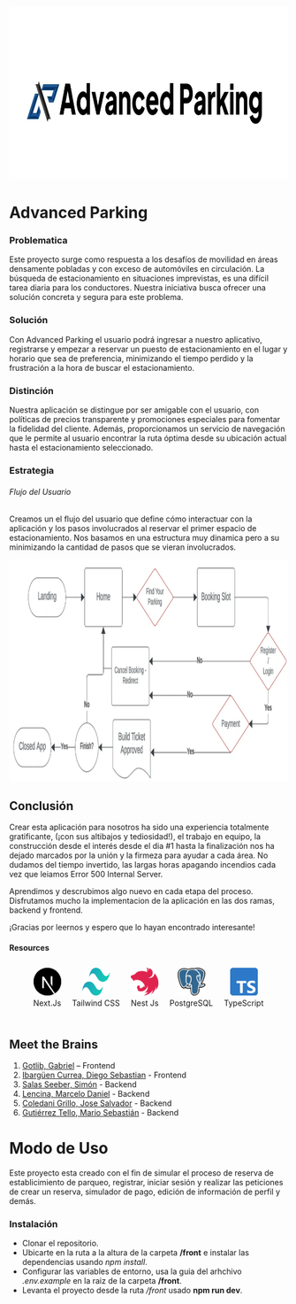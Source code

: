 <img src="https://github.com/Gagotlib/Advanced-Parking-Front/blob/main/advanced-parking/public/titleAdvancedParking.webp" alt="Title Advanced Parking" width="620" height="312" />

# Advanced Parking

### Problematica

Este proyecto surge como respuesta a los desafíos de movilidad en áreas densamente pobladas y con exceso de automóviles en circulación. La búsqueda de estacionamiento en situaciones imprevistas, es una difícil tarea diaria para los conductores. Nuestra iniciativa busca ofrecer una solución concreta y segura para este problema.

### Solución

Con Advanced Parking el usuario podrá ingresar a nuestro aplicativo, registrarse y empezar a reservar un puesto de estacionamiento en el lugar y horario que sea de preferencia, minimizando el tiempo perdido y la frustración a la hora de buscar el estacionamiento.

### Distinción

Nuestra aplicación se distingue por ser amigable con el usuario, con políticas de precios transparente y promociones especiales para fomentar la fidelidad del cliente. Además, proporcionamos un servicio de navegación que le permite al usuario encontrar la ruta óptima desde su ubicación actual hasta el estacionamiento seleccionado.

### Estrategia

###### Flujo del Usuario

Creamos un el flujo del usuario que define cómo interactuar con la aplicación y los pasos involucrados al reservar el primer espacio de estacionamiento. Nos basamos en una estructura muy dinamica pero a su minimizando la cantidad de pasos que se vieran involucrados.

<img src="https://github.com/Gagotlib/Advanced-Parking-Front/blob/main/advanced-parking/public/userFlow.webp" alt="User Flow" width="650" height="400" />

## Conclusión

Crear esta aplicación para nosotros ha sido una experiencia totalmente gratificante, (¡con sus altibajos y tediosidad!), el trabajo en equipo, la construcción desde el interés desde el dia #1 hasta la finalización nos ha dejado marcados por la unión y la firmeza para ayudar a cada área. No dudamos del tiempo invertido, las largas horas apagando incendios cada vez que leiamos Error 500 Internal Server.

Aprendimos y descrubimos algo nuevo en cada etapa del proceso. Disfrutamos mucho la implementacion de la aplicación en las dos ramas, backend y frontend.

¡Gracias por leernos y espero que lo hayan encontrado interesante!

#### Resources

<div style="display: flex; justify-content: center; flex-wrap: wrap;">
  <div style="display: flex; flex-direction: column; align-items: center; margin: 10px;">
    <img src="https://github.com/Gagotlib/Advanced-Parking-Front/blob/main/advanced-parking/public/icon_nextjs.webp" alt="Next.Js" width="50" height="50" />
    <p style="text-align: center; margin-top: 5px;">Next.Js</p>
  </div>
  <div style="display: flex; flex-direction: column; align-items: center; margin: 10px;">
    <img src="https://github.com/Gagotlib/Advanced-Parking-Front/blob/main/advanced-parking/public/icon_tailwind.webp" alt="Tailwind CSS" width="50" height="50" />
    <p style="text-align: center; margin-top: 5px;">Tailwind CSS</p>
  </div>
  <div style="display: flex; flex-direction: column; align-items: center; margin: 10px;">
    <img src="https://github.com/Gagotlib/Advanced-Parking-Front/blob/main/advanced-parking/public/icon_nestjs.webp" alt="Nest Js" width="50" height="50" />
    <p style="text-align: center; margin-top: 5px;">Nest Js</p>
  </div>
  <div style="display: flex; flex-direction: column; align-items: center; margin: 10px;">
    <img src="https://github.com/Gagotlib/Advanced-Parking-Front/blob/main/advanced-parking/public/icon_postgreSQL.webp" alt="PostgreSQL" width="50" height="50" />
    <p style="text-align: center; margin-top: 5px;">PostgreSQL</p>
  </div>
  <div style="display: flex; flex-direction: column; align-items: center; margin: 10px;">
    <img src="https://github.com/Gagotlib/Advanced-Parking-Front/blob/main/advanced-parking/public/icon_typescript.webp" alt="TypeScript" width="50" height="50" />
    <p style="text-align: center; margin-top: 5px;">TypeScript</p>
  </div>
</div>

## Meet the Brains

1. [Gotlib, Gabriel](https://www.linkedin.com/in/gabriel-gotlib-5855197b/) – Frontend
2. [Ibargüen Currea, Diego Sebastian](https://www.linkedin.com/in/sebastianibarguen/) - Frontend
3. [Salas Seeber, Simón](https://www.linkedin.com/in/sim%C3%B3n-salas-seeber-138112144/) - Backend
4. [Lencina, Marcelo Daniel](https://www.linkedin.com/in/mlmarce/) - Backend
5. [Coledani Grillo, Jose Salvador](https://www.linkedin.com/in/jose-salvador-coledani-grillo-10b857278/) - Backend
6. [Gutiérrez Tello, Mario Sebastián](https://www.linkedin.com/in/mario-gutierrez-tello/) - Backend

# Modo de Uso

<p>Este proyecto esta creado con el fin de simular el proceso de reserva de establicimiento de parqueo, registrar, iniciar sesión y realizar las peticiones de crear un reserva, simulador de pago, edición de información de perfil y demás.</p>

<h3>Instalación</h3>

- Clonar el repositorio.
- Ubicarte en la ruta a la altura de la carpeta **/front** e instalar las dependencias usando _npm install_.
- Configurar las variables de entorno, usa la guia del arhchivo _.env.example_ en la raiz de la carpeta **/front**.
- Levanta el proyecto desde la ruta _/front_ usado **npm run dev**.
